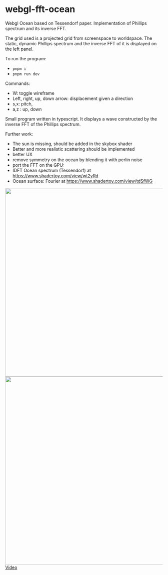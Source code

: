 # webgl-fft-ocean

Webgl Ocean based on Tessendorf paper. Implementation of Phillips spectrum and its inverse FFT.

The grid used is a projected grid from screenspace to worldspace.
The static, dynamic Phillips spectrum and the inverse FFT of it is displayed on the left panel.

To run the program:
- `pnpm i`
- `pnpm run dev`

Commands:
  - W: toggle wireframe
  - Left, right, up, down arrow: displacement given a direction
  - s,x: pitch,
  - a,z : up, down

Small program written in typescript. It displays a wave constructed by the inverse FFT of the Phillips spectrum.

Further work: 
 - The sun is missing, should be added in the skybox shader
 - Better and more realistic scattering should be implemented
 - better UX
 - remove symmetry on the ocean by blending it with perlin noise
 - port the FFT on the GPU: 
  - IDFT Ocean spectrum (Tessendorf) at https://www.shadertoy.com/view/wt2yRd
  - Ocean surface: Fourier at https://www.shadertoy.com/view/tdSfWG

<img src="https://github.com/mate-h/webgl-fft-ocean/raw/master/waves1.PNG" width="600" style="max-width:100%;">
<img src="https://github.com/mate-h/webgl-fft-ocean/raw/master/Capture.PNG" width="600" style="max-width:100%;">

<br>
<a href="https://www.youtube.com/watch?v=eGQRCdBPOO4">Video</a>

